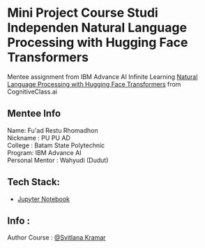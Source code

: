 # Mini Project Course Studi Independen Natural Language Processing with Hugging Face Transformers
Mentee assignment from IBM Advance AI Infinite Learning [Natural Language Processing with Hugging Face Transformers]([https://cognitiveclass.ai/courses/course-v1:IBMSkillsNetwork+GPXX0TGVEN+v1](https://cognitiveclass.ai/courses/course-v1:IBM+GPXX0AIAEN+v1)) from CognitiveClass.ai

## Mentee Info
Name: Fu'ad Restu Rhomadhon\
Nickname : PU PU AD\
College : Batam State Polytechnic\
Program: IBM Advance AI\
Personal Mentor : Wahyudi (Dudut)

## Tech Stack: 
- [Jupyter Notebook](https://jupyter.org/)


## Info :
Author Course : [@Svitlana Kramar](www.linkedin.com/in/svitlana-kramar)
